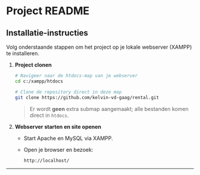 # Project README

## Installatie-instructies

Volg onderstaande stappen om het project op je lokale webserver (XAMPP) te installeren.
1. **Project clonen**

   ```bash
   # Navigeer naar de htdocs-map van je webserver
   cd c:/xampp/htdocs

   # Clone de repository direct in deze map
   git clone https://github.com/kelvin-vd-gaag/rental.git
   ```

   > Er wordt **geen** extra submap aangemaakt; alle bestanden komen direct in `htdocs`.

2. **Webserver starten en site openen**

    * Start Apache en MySQL via XAMPP.
    * Open je browser en bezoek:

      ```url
      http://localhost/
      ```

---

